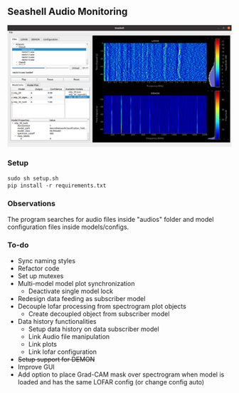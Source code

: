 ## Seashell Audio Monitoring

![Alt](/images/example.png "Title")

### Setup

```
sudo sh setup.sh
pip install -r requirements.txt
```

### Observations

The program searches for audio files inside "audios" folder and model configuration files inside models/configs.


### To-do

* Sync naming styles
* Refactor code
* Set up mutexes
* Multi-model model plot synchronization
  * Deactivate single model lock 
* Redesign data feeding as subscriber model
* Decouple lofar processing from spectrogram plot objects
  * Create decoupled object from subscriber model
* Data history functionalities 
  * Setup data history on data subscriber model
  * Link Audio file manipulation
  * Link plots
  * Link lofar configuration
* ~~Setup support for DEMON~~
* Improve GUI
* Add option to place Grad-CAM mask over spectrogram when model is loaded and has the same LOFAR config (or change config auto)


